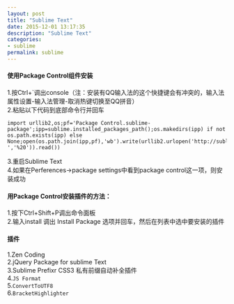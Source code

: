 ```yaml
---
layout: post
title: "Sublime Text"
date: 2015-12-01 13:17:35
description: "Sublime Text"
categories:
- sublime
permalink: sublime
---
```

#### 使用Package Control组件安装
1.按Ctrl+`调出console（注：安装有QQ输入法的这个快捷键会有冲突的，输入法属性设置-输入法管理-取消热键切换至QQ拼音）  
2.粘贴以下代码到底部命令行并回车  

```vim
import urllib2,os;pf='Package Control.sublime-package';ipp=sublime.installed_packages_path();os.makedirs(ipp) if not os.path.exists(ipp) else None;open(os.path.join(ipp,pf),'wb').write(urllib2.urlopen('http://sublime.wbond.net/'+pf.replace(' ','%20')).read())
```  

3.重启Sublime Text  
4.如果在Perferences->package settings中看到package control这一项，则安装成功  

#### 用Package Control安装插件的方法：
1.按下Ctrl+Shift+P调出命令面板  
2.输入install 调出 Install Package 选项并回车，然后在列表中选中要安装的插件

#### 插件
1.Zen Coding  
2.jQuery Package for sublime Text  
3.Sublime Prefixr CSS3 私有前缀自动补全插件  
4.`JS Format`  
5.`ConvertToUTF8`  
6.`BracketHighlighter`
